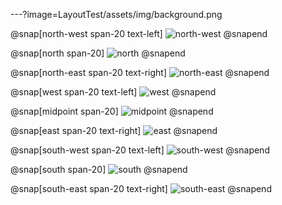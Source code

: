 ---?image=LayoutTest/assets/img/background.png

@snap[north-west span-20 text-left]
![north-west](LayoutTest/assets/img/compass.png)
@snapend

@snap[north span-20]
![north](LayoutTest/assets/img/compass.png)
@snapend

@snap[north-east span-20 text-right]
![north-east](LayoutTest/assets/img/compass.png)
@snapend

@snap[west span-20 text-left]
![west](LayoutTest/assets/img/compass.png)
@snapend

@snap[midpoint span-20]
![midpoint](LayoutTest/assets/img/compass.png)
@snapend

@snap[east span-20 text-right]
![east](LayoutTest/assets/img/compass.png)
@snapend

@snap[south-west span-20 text-left]
![south-west](LayoutTest/assets/img/compass.png)
@snapend

@snap[south span-20]
![south](LayoutTest/assets/img/compass.png)
@snapend

@snap[south-east span-20 text-right]
![south-east](LayoutTest/assets/img/compass.png)
@snapend